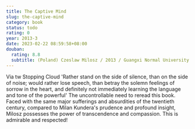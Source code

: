 ```yaml
---
title: The Captive Mind
slug: the-captive-mind
category: book
status: todo
rating: 0
year: 2013-3
date: 2023-02-22 08:59:58+08:00
douban:
  rating: 8.8
  subtitle: (Poland) Czeslaw Milosz / 2013 / Guangxi Normal University Press
---
```


Via tw Stopping Cloud 'Rather stand on the side of silence, than on the side of noise; would rather lose speech, than betray the solemn feelings of sorrow in the heart, and definitely not immediately learning the language and tone of the powerful' The uncontrollable need to reread this book. Faced with the same major sufferings and absurdities of the twentieth century, compared to Milan Kundera's prudence and profound insight, Milosz possesses the power of transcendence and compassion. This is admirable and respected!
